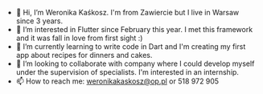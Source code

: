 - 👋 Hi, I’m Weronika Kaśkosz. I'm from Zawiercie but I live in Warsaw since 3 years.
- 👀 I’m interested in Flutter since February this year. I met this framework and it was fall in love from first sight :)
- 🌱 I’m currently learning to write code in Dart and I'm creating my first app about recipes for dinners and cakes.
- 💞️ I’m looking to collaborate with company where I could develop myself under the supervision of specialists. I'm interested in an internship.
- 📫 How to reach me: weronikakaskosz@op.pl or 518 972 905

